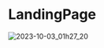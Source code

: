 # LandingPage
![2023-10-03_01h27_20](https://github.com/FelipeSousaGomes/LandingPage/assets/90236911/818d0831-2e6b-4b10-831c-cb844462a193)
